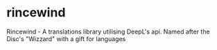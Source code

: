 # rincewind
Rincewind - A translations library utilising DeepL's api. Named after the Disc's "Wizzard" with a gift for languages
